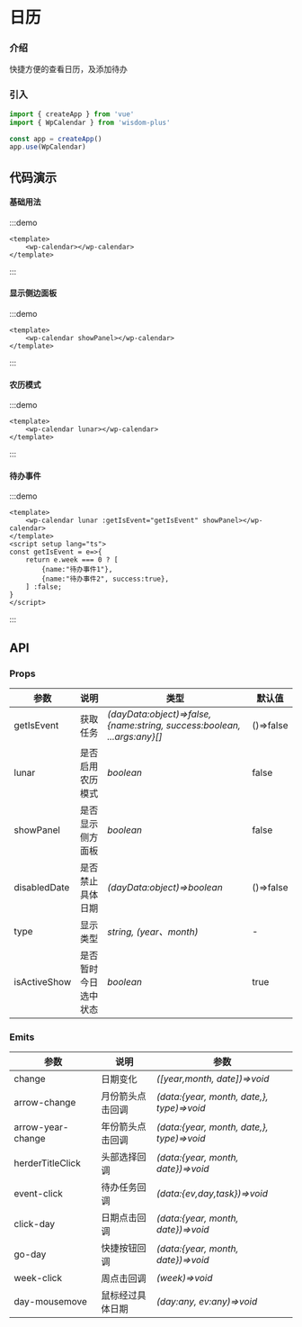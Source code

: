 # 日历

### 介绍

快捷方便的查看日历，及添加待办

### 引入

```js
import { createApp } from 'vue'
import { WpCalendar } from 'wisdom-plus'

const app = createApp()
app.use(WpCalendar)
```

## 代码演示

#### 基础用法

:::demo

```vue
<template>
    <wp-calendar></wp-calendar>
</template>
```

:::

#### 显示侧边面板

:::demo

```vue
<template>
    <wp-calendar showPanel></wp-calendar>
</template>
```

:::

#### 农历模式

:::demo

```vue
<template>
    <wp-calendar lunar></wp-calendar>
</template>
```

:::

#### 待办事件

:::demo

```vue
<template>
    <wp-calendar lunar :getIsEvent="getIsEvent" showPanel></wp-calendar>
</template>
<script setup lang="ts">
const getIsEvent = e=>{
    return e.week === 0 ? [
        {name:"待办事件1"},
        {name:"待办事件2", success:true},
    ] :false;
}
</script>
```

:::

## API

### Props

| 参数           | 说明         | 类型                                                                      | 默认值       |
|--------------|------------|-------------------------------------------------------------------------|-----------|
| getIsEvent      | 获取任务       | _(dayData:object)=>false,{name:string, success:boolean, ...args:any}[]_ | ()=>false |
| lunar      | 是否启用农历模式   | _boolean_                                                               | false     |
| showPanel      | 是否显示侧方面板   | _boolean_                                                               | false     |
| disabledDate      | 是否禁止具体日期   | _(dayData:object)=>boolean_                                             | ()=>false |
| type      | 显示类型       | _string, (year、month)_                                                       | -         |
| isActiveShow      | 是否暂时今日选中状态 | _boolean_                                                       | true      |

### Emits

|  参数   | 说明 | 参数         |
|-----|--|------------|
|  change   | 日期变化 | _([year,month, date])=>void_ |
|  arrow-change   | 月份箭头点击回调 | _(data:{year, month, date,}, type)=>void_ |
|  arrow-year-change   | 年份箭头点击回调 | _(data:{year, month, date,}, type)=>void_ |
|  herderTitleClick   | 头部选择回调 | _(data:{year, month, date})=>void_ |
|  event-click   | 待办任务回调 | _(data:{ev,day,task})=>void_ |
|  click-day   | 日期点击回调 | _(data:{year, month, date})=>void_ |
|  go-day   | 快捷按钮回调 | _(data:{year, month, date})=>void_ |
|  week-click   | 周点击回调 | _(week)=>void_ |
|  day-mousemove   | 鼠标经过具体日期 | _(day:any, ev:any)=>void_ |
